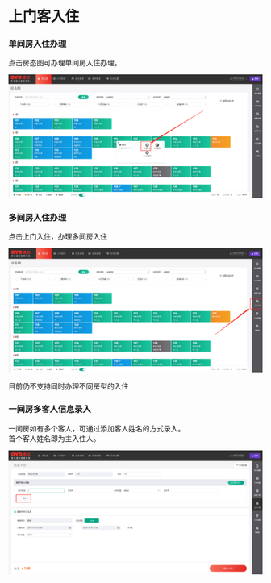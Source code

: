 # 上门客入住

### 单间房入住办理

点击房态图可办理单间房入住办理。

![&#x5355;&#x51FB;&#x623F;&#x6001;&#x56FE;&#x7A7A;&#x623F;&#xFF0C;&#x70B9;&#x51FB;&#x529E;&#x7406;&#x5165;&#x4F4F;&#x8FDB;&#x5165;&#x5165;&#x4F4F;&#x529E;&#x7406;](../../.gitbook/assets/image%20%2831%29.png)

### 多间房入住办理

点击上门入住，办理多间房入住

![&#x4E0A;&#x95E8;&#x5165;&#x4F4F;](../../.gitbook/assets/image%20%2827%29.png)

目前仍不支持同时办理不同房型的入住

### 一间房多客人信息录入

一间房如有多个客人，可通过添加客人姓名的方式录入。  
首个客人姓名即为主入住人。

![&#x70B9;&#x51FB;&#x6DFB;&#x52A0;&#x6DFB;&#x52A0;&#x591A;&#x4E2A;&#x5165;&#x4F4F;&#x4EBA;](../../.gitbook/assets/image%20%2850%29.png)



  


